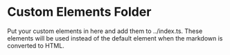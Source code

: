 # Custom Elements Folder

Put your custom elements in here and add them to ../index.ts. These elements will be used instead of the default element when the markdown is converted to HTML.